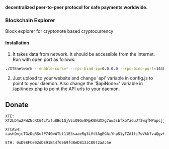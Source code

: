 

**decentralized peer-to-peer protocol for safe payments worldwide.**

### Blockchain Explorer

Block explorer for cryptonote based cryptocurrency

#### Installation

1) It takes data from network. It should be accessible from the Internet. Run with open port as follows:
```bash
./XTEnetwork --enable-cors=* --rpc-bind-ip=0.0.0.0 --rpc-bind-port=14485
```
2) Just upload to your website and change 'api' variable in config.js to point to your daemon. Also change the '$apiNode=' variable in /api/index.php to point the API urls to your daemon.

## Donate

```
XTE: XT2LD4w2FWZNcRCG4cYxfu8Bd1GjVziQ9Gv8MpK8NdXXg7uwJsbfXoYaGuJT2wqfMPapcjj4gmVasKvXLNnYxrDR1tVjhwwcP
```
```
XTCASH: cashQmjcTGzDqRSufP74GwWTLt11E3saaeRg3LVt5AgEGAiYhpS1yTZA1ti7wVkk7vaQgvKifLvCx4SxwDqfR1EZAYL7yr4WD3
```
```
ETH: 0xD98FCe92dDE91B44f6e69fd8eD8133C8072aAc5e
```


